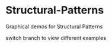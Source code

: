 # Structural-Patterns
Graphical demos for Structural Patterns

switch branch to view different examples
